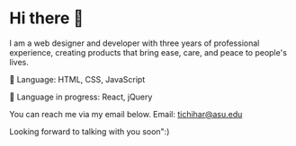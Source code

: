# Hi there 👋

I am a web designer and developer with three years of professional experience, creating products that bring ease, care, and peace to people's lives.

💬 Language: HTML, CSS, JavaScript

📕 Language in progress: React, jQuery


You can reach me via my email below.
Email: tichihar@asu.edu


Looking forward to talking with you soon":)
